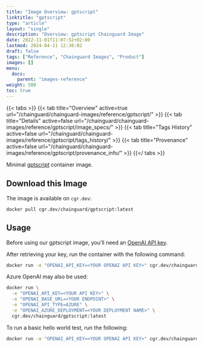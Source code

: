 ```yaml
---
title: "Image Overview: gptscript"
linktitle: "gptscript"
type: "article"
layout: "single"
description: "Overview: gptscript Chainguard Image"
date: 2022-11-01T11:07:52+02:00
lastmod: 2024-04-11 12:38:02
draft: false
tags: ["Reference", "Chainguard Images", "Product"]
images: []
menu: 
  docs: 
    parent: "images-reference"
weight: 500
toc: true
---
```


{{< tabs >}}
{{< tab title="Overview" active=true url="/chainguard/chainguard-images/reference/gptscript/" >}}
{{< tab title="Details" active=false url="/chainguard/chainguard-images/reference/gptscript/image_specs/" >}}
{{< tab title="Tags History" active=false url="/chainguard/chainguard-images/reference/gptscript/tags_history/" >}}
{{< tab title="Provenance" active=false url="/chainguard/chainguard-images/reference/gptscript/provenance_info/" >}}
{{</ tabs >}}



<!--overview:start-->
Minimal [gptscript](https://github.com/gptscript-ai/gptscript) container image.
<!--overview:end-->

## Download this Image

The image is available on `cgr.dev`:

```
docker pull cgr.dev/chainguard/gptscript:latest
```


<!--body:start-->

## Usage

Before using our gptscript image, you'll need an [OpenAI API key](https://platform.openai.com/api-keys).

After retrieving your key, run the container with the following command:

```bash
docker run -e "OPENAI_API_KEY=<YOUR OPENAI API KEY>" cgr.dev/chainguard/gptscript:latest
```

Azure OpenAI may also be used:

```bash
docker run \
  -e "OPENAI_API_KEY=<YOUR API KEY>" \
  -e "OPENAI_BASE_URL=<YOUR ENDPOINT>" \
  -e "OPENAI_API_TYPE=AZURE" \
  -e "OPENAI_AZURE_DEPLOYMENT=<YOUR DEPLOYMENT NAME>" \
  cgr.dev/chainguard/gptscript:latest
```

To run a basic hello world test, run the following:

```bash
docker run -e "OPENAI_API_KEY=<YOUR OPENAI API KEY>" cgr.dev/chainguard/gptscript:latest  https://get.gptscript.ai/echo.gpt --input 'Hello, World!'
```

<!--body:end-->

